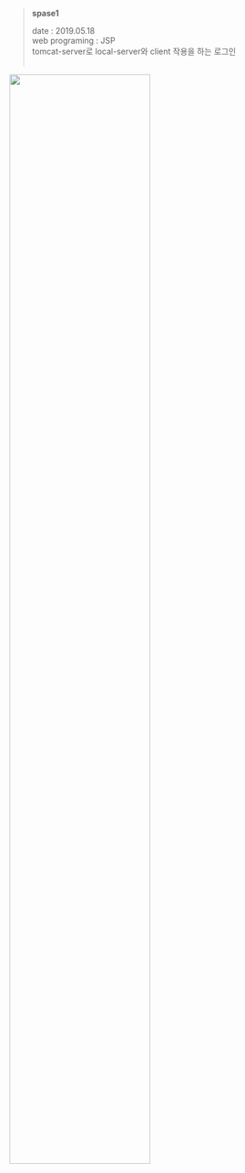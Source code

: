 
><p><strong>spase1</strong></p>
>date : 2019.05.18<br>
>web programing : JSP<br>
>tomcat-server로 local-server와 client 작용을 하는 로그인<br><br>
<img src="https://user-images.githubusercontent.com/48902155/78316814-921d5d00-759b-11ea-90c6-46018476fea8.png" width="70%"></img>
